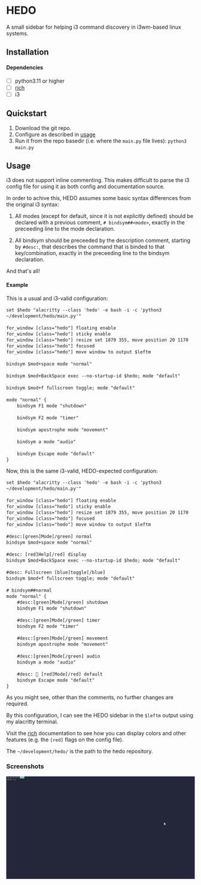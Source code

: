# HEDO

A small sidebar for helping i3 command discovery in i3wm-based linux systems.

## Installation

#### Dependencies

- [ ] python3.11 or higher
- [ ] [rich](https://rich.readthedocs.io/en/stable/)
- [ ] i3

## Quickstart

1. Download the git repo.
2. Configure as described in [usage](#Usage)
3. Run it from the repo basedir (i.e. where the `main.py` file lives): `python3 main.py`


## Usage

i3 does not support inline commenting. This makes difficult to parse the i3 config file for using it as both config and documentation source.

In order to achive this, HEDO assumes some basic syntax differences from the original i3 syntax:

1. All modes (except for default, since it is not explicitly defined) should be declared with a previous comment, `# bindsym##<mode>`, exactly in the preceeding line to the mode declaration. 

2. All bindsym should be preceeded by the description comment, starting by `#desc:`, that describes the command that is binded to that key/combination, exactly in the preceeding line to the bindsym declaration.

And that's all!

#### Example

This is a usual and i3-valid configuration:

```
set $hedo "alacritty --class 'hedo' -e bash -i -c 'python3 ~/development/hedo/main.py'"

for_window [class="hedo"] floating enable
for_window [class="hedo"] sticky enable
for_window [class="hedo"] resize set 1879 355, move position 20 1170
for_window [class="hedo"] focused
for_window [class="hedo"] move window to output $leftm

bindsym $mod+space mode "normal"

bindsym $mod+BackSpace exec --no-startup-id $hedo; mode "default"

bindsym $mod+f fullscreen toggle; mode "default"

mode "normal" {
    bindsym F1 mode "shutdown"

    bindsym F2 mode "timer"

    bindsym apostrophe mode "movement"
    
    bindsym a mode "audio"

    bindsym Escape mode "default"
}
```

Now, this is the same i3-valid, HEDO-expected configuration:
```
set $hedo "alacritty --class 'hedo' -e bash -i -c 'python3 ~/development/hedo/main.py'"

for_window [class="hedo"] floating enable
for_window [class="hedo"] sticky enable
for_window [class="hedo"] resize set 1879 355, move position 20 1170
for_window [class="hedo"] focused
for_window [class="hedo"] move window to output $leftm

#desc:[green]Mode[/green] normal
bindsym $mod+space mode "normal"

#desc: [red]Help[/red] display
bindsym $mod+BackSpace exec --no-startup-id $hedo; mode "default"

#desc: Fullscreen [blue]toggle[/blue]
bindsym $mod+f fullscreen toggle; mode "default"

# bindsym##normal
mode "normal" {
    #desc:[green]Mode[/green] shutdown
    bindsym F1 mode "shutdown"

    #desc:[green]Mode[/green] timer
    bindsym F2 mode "timer"

    #desc:[green]Mode[/green] movement
    bindsym apostrophe mode "movement"
    
    #desc:[green]Mode[/green] audio
    bindsym a mode "audio"

    #desc: 󱞱 [red]Mode[/red] default
    bindsym Escape mode "default"
}

```
As you might see, other than the comments, no further changes are required.

By this configuration, I can see the HEDO sidebar in the `$leftm` output using my alacritty terminal.

Visit the [rich](https://rich.readthedocs.io/en/stable/) documentation to see how you can display colors and other features (e.g. the `[red]` flags on the config file).

The `~/development/hedo/` is the path to the hedo repository.


### Screenshots

![screenshot](./assets/images/screenshot.png)
